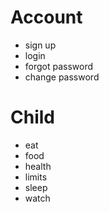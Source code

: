 <h1>Account</h1>
<ul>
<li>sign up</li>
<li>login</li>
<li>forgot password</li>
<li>change password</li>
</ul>

<h1>Child</h1>
<ul>
<li>eat</li>
<li>food</li>
<li>health</li>
<li>limits</li>
<li>sleep</li>
<li>watch</li>
</ul>